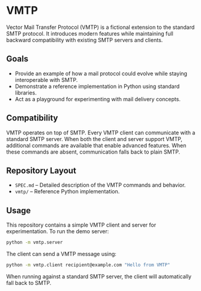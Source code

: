 # VMTP

Vector Mail Transfer Protocol (VMTP) is a fictional extension to the standard SMTP protocol. It introduces modern features while maintaining full backward compatibility with existing SMTP servers and clients.

## Goals

* Provide an example of how a mail protocol could evolve while staying interoperable with SMTP.
* Demonstrate a reference implementation in Python using standard libraries.
* Act as a playground for experimenting with mail delivery concepts.

## Compatibility

VMTP operates on top of SMTP. Every VMTP client can communicate with a standard SMTP server. When both the client and server support VMTP, additional commands are available that enable advanced features. When these commands are absent, communication falls back to plain SMTP.

## Repository Layout

* `SPEC.md` – Detailed description of the VMTP commands and behavior.
* `vmtp/` – Reference Python implementation.

## Usage

This repository contains a simple VMTP client and server for experimentation. To run the demo server:

```bash
python -m vmtp.server
```

The client can send a VMTP message using:

```bash
python -m vmtp.client recipient@example.com "Hello from VMTP"
```

When running against a standard SMTP server, the client will automatically fall back to SMTP.

